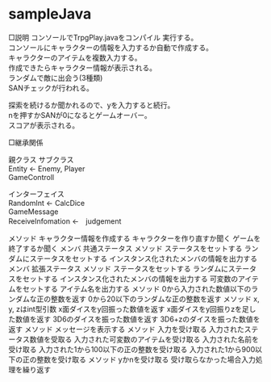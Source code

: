 # sampleJava

□説明
コンソールでTrpgPlay.javaをコンパイル 実行する。  
コンソールにキャラクターの情報を入力するか自動で作成する。  
キャラクターのアイテムを複数入力する。  
作成できたらキャラクター情報が表示される。  
ランダムで敵に出会う(3種類)  
SANチェックが行われる。    

探索を続けるか聞かれるので、yを入力すると続行。  
nを押すかSANが0になるとゲームオーバー。  
スコアが表示される。  

□継承関係    

親クラス  サブクラス  
Entity ← Enemy, Player  
GameControll  
  
インターフェイス  
RandomInt ← CalcDice  
GameMessage  
ReceiveInfomation ←　judgement  
  
<GameControll>  
  メソッド   
    キャラクター情報を作成する  
    キャラクターを作り直すか聞く  
    ゲームを終了するか聞く    

<Entity>  
  メンバ   
    共通ステータス  
  メソッド   
    ステータスをセットする  
    ランダムにステータスをセットする  
    インスタンス化されたメンバの情報を出力する  
<Player>  
  メンバ  
    拡張ステータス  
  メソッド  
    ステータスをセットする  
    ランダムにステータスをセットする  
    インスタンス化されたメンバの情報を出力する  
    可変数のアイテムをセットする  
    アイテム名を出力する  
<Enemy>  

<RandomInt>  
  メソッド  
    0から入力された数値以下のランダムな正の整数を返す   
    0から20以下のランダムな正の整数を返す  
  
<CalcDice>  
    メソッド x, y, zはint型引数  
      x面ダイスをy回振った数値を返す  
      x面ダイスをy回振りzを足した数値を返す  
      3D6のダイスを振った数値を返す  
      3D6+zのダイスを振った数値を返す  
<GameMessage>  
  メソッド   
    メッセージを表示する    

<ReceiveInfomation>  
  メソッド  
    入力を受け取る  
    入力されたステータス数値を受取る  
    入力された可変数のアイテムを受け取る  
    入力された名前を受け取る  
    入力された1から100以下の正の整数を受け取る  
    入力された1から900以下の正の整数を受け取る  
<judgement>  
  メソッド  
    yかnを受け取る 受け取らなかった場合入力処理を繰り返す  
